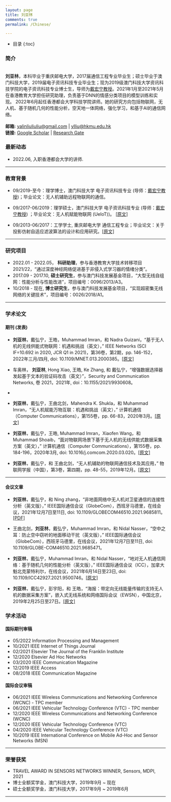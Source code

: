 ```yaml
---
layout: page
title: 刘亚林
comments: true
permalink: /Chinese/

---
```


* 目录
{:toc}


 
### 简介
 
<br>**刘亚林**，本科毕业于重庆邮电大学，2017届通信工程专业毕业生；硕士毕业于澳门科技大学，2019届电子资讯科技专业毕业生；现为2019级澳门科技大学资讯科技学院的电子资讯科技专业博士生，导师为[戴宏宁教授](https://www.henrylab.net/pubtype/journal/)。2021年1月至2021年5月在香港教育大学担任研究助理，负责基于DNN的情感分类项目的模型训练和实现。 2022年6月起任香港都会大学科技学院讲师。她的研究方向包括物联网，无人机、基于随机几何的性能分析，空天地一体网络，强化学习，和基于AI的通信网络。 <br> <br> **邮箱:** <yalinliuliuliu@gmail.com> | <ylliu@hkmu.edu.hk> <br>  **链接:** [Google Scholar](https://scholar.google.com/citations?user=boJGB9cAAAAJ&hl=zh-CN) | [Research Gate](https://www.researchgate.net/profile/Yalin-Liu/research?ev=prf_act)  &emsp;  

### 最新动态

* 2022.06, 入职香港都会大学的讲师. 

---
### 教育背景

* 09/2019-至今：理学博士，澳门科技大学 电子资讯科技专业 (导师：[戴宏宁教授](https://www.henrylab.net/pubtype/journal/))；毕业论文：无人机辅助远程物联网的通信。

* 09/2017-06/2019：理学硕士，澳门科技大学 电子资讯科技专业 (导师：[戴宏宁教授](https://www.henrylab.net/pubtype/journal/)) ；毕业论文：无人机赋能物联网 (UeIoT))。 [[原文]](https://github.com/yalin-liu/yalin-liu.github.io/blob/d82d9ad7fcb415b7500a357307ff06702e5ae261/papers/Master_Thesis.pdf)

* 09/2013-06/2017：工学学士, 重庆邮电大学 通信工程专业；毕业论文：关于投影仿射自适应滤波算法的设计和应用研究。[[原文]](https://github.com/yalin-liu/yalin-liu.github.io/blob/d82d9ad7fcb415b7500a357307ff06702e5ae261/papers/Bach_Thesis.pdf)

---

### 研究项目

* 2022.01 - 2022.05， **科研助理**，参与香港教育大学技术转移项目2021/22，“通过深度神经网络促进基于非侵入式学习器的情绪分类”。
* 2017.09 - 2017.10, **硕士研究生**，参与澳门科技发展基金项目，“大型无线自组网：性能分析与性能改进”，项目编号：0096/2013/A3。
* 10/2018 - 现在, **博士研究生**，参与澳门科技发展基金项目，“实现超密集无线网络的关键技术”，项目编号：0026/2018/A1。

---


### 学术论文

#### 期刊 (发表)

*  **刘亚林**，戴弘宁，王皓，Muhammad Imran，和 Nadra Guizani，“基于无人机的无线供能式物联网：机遇和挑战（英文），” IEEE Networks (SCI IF=10.692 in 2020, JCR Q1 in 2021)，第36卷，第2期，pp. 146-152，2022年三月/四月, doi: 10.1109/MNET.013.2000385。[[原文]](https://github.com/yalin-liu/yalin-academic/blob/4c682e1a003864ffb4a826131beab179963baa59/papers/UWPIOT.pdf)

* 车奥林， **刘亚林**, Hong Xiao, 王皓, Ke Zhang, 和 戴弘宁，“增强数据选择器发起基于文本的验证码攻击（英文）”，Security and Communication Networks, 卷 2021，2021年, doi：10.1155/2021/9930608。
* 
* **刘亚林**，戴弘宁，王曲北剑，Mahendra K. Shukla，和 Muhammad Imran，“无人机赋能万物互联：机遇和挑战（英文），” 计算机通信（Computer Communications），第155卷，pp. 66-83，2020年3月。[[原文]](https://github.com/yalin-liu/yalin-academic/blob/4c682e1a003864ffb4a826131beab179963baa59/papers/UAVIOE.pdf)

*  **刘亚林**，戴弘宁，王皓, Muhammad Imran，Xiaofen Wang，和 Muhammad Shoaib，“面对物联网场景下基于无人机的无线供能式数据采集方案（英文），” 计算机通信（Computer Communications），第155卷，pp. 184-196，2020年3月, doi: 10.1016/j.comcom.2020.03.020。[[原文]](https://github.com/yalin-liu/yalin-academic/blob/4c682e1a003864ffb4a826131beab179963baa59/papers/UAVWET.pdf)

*  **刘亚林**，戴弘宁，和 王曲北剑，“无人机辅助的物联网通信技术及其应用，” 物联网学报（中国），第3卷，第四期，pp. 48-55，2019年12月。[[原文]](https://github.com/yalin-liu/yalin-academic/blob/4c682e1a003864ffb4a826131beab179963baa59/papers/China-UAVIOT.pdf)
 
---

#### 会议文章

* **刘亚林**，戴弘宁，和 Ning zhang，“非地面网络中无人机对卫星通信的连接性分析（英文版），” IEEE国际通信会议（GlobeCom），西班牙马德里，在线会议，2021年12月7日至11日, doi: 10.1109/GLOBECOM46510.2021.9685811。[[PDF]](https://github.com/yalin-liu/yalin-liu.github.io/blob/ac92780f706900d9da2079947c9eeec5fb317105/papers/A2S%20GloCom.pdf)

* 王曲北剑，**刘亚林**，戴弘宁，Muhammad Imran，和 Nidal Nasser，“空中之耳：防止空中窃听的地面移动干扰（英文版），” IEEE国际通信会议（GlobeCom），西班牙马德里，在线会议，2021年12月7日至11日, doi: 10.1109/GLOBE-COM46510.2021.9685471。

* **刘亚林**，戴弘宁，Muhammad Imran，和 Nidal Nasser，“地对无人机通信网络：基于随机几何的性能分析（英文版），” IEEE国际通信会议（ICC），加拿大魁北克蒙特利尔，在线会议，2021年6月14日至23日, doi: 10.1109/ICC42927.2021.9500746。[[原文]](https://github.com/yalin-liu/yalin-academic/blob/4c682e1a003864ffb4a826131beab179963baa59/papers/SGG2U.pdf)

* **刘亚林**，戴弘宁，彭宇阳，和 王皓，“海报：带定向无线能量传输的支持无人机的数据采集方案”，嵌入式无线系统和网络国际会议（EWSN），中国北京，2019年2月25日至27日。[[原文]](https://github.com/yalin-liu/yalin-academic/blob/517ff5d24a5fa74da5a7ebe9110e15de7d988c01/papers/EWSN-liu.pdf)

### 学术活动

#### 国际期刊审稿

* 05/2022 Information Processing and Management
* 10/2021 IEEE Internet of Things Journal
* 02/2021 Elsevier The Journal of the Franklin Institute 
* 12/2020 Elsevier Ad Hoc Networks
* 03/2020 IEEE Communication Magazine
* 12/2019 IEEE Access
* 08/2018 IEEE Communication Magazine

#### 国际会议审稿

* 06/2021 IEEE Wireless Communications and Networking Conference (WCNC) - TPC member
* 06/2021 IEEE Vehicular Technology Conference (VTC) - TPC member
* 12/2020 IEEE Wireless Communications and Networking Conference (WCNC)
* 12/2020 IEEE Vehicular Technology Conference (VTC)
* 04/2020 IEEE Vehicular Technology Conference (VTC)
* 10/2019 IEEE International Conference on Mobile Ad-Hoc and Sensor Networks (MSN) 

---

### 荣誉获奖
*  TRAVEL AWARD IN SENSORS NETWORKS WINNER, Sensors, MDPI, 2021
*  博士全额奖学金，澳门科技大学，2019年9月 ~ 现在
*  硕士全额奖学金，澳门科技大学，2017年9月 ~ 2019年6月

---
